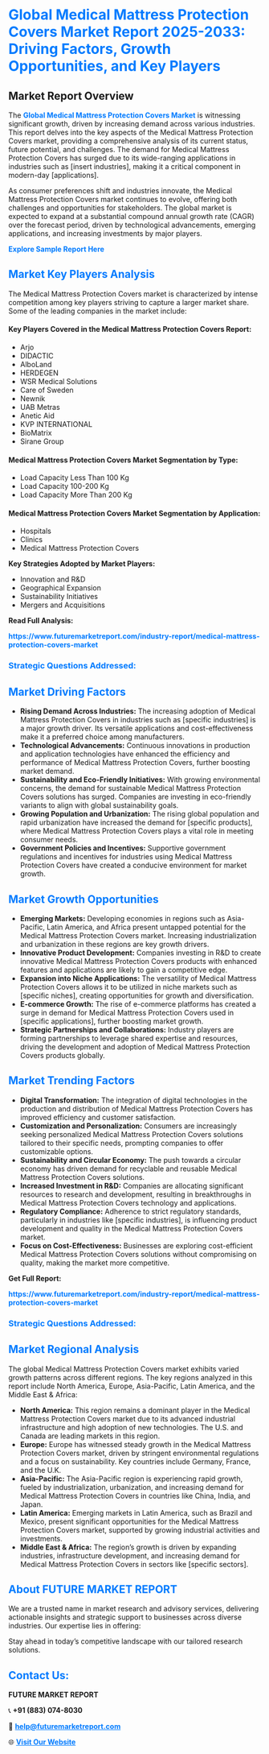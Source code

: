 <h1 style="color: #007BFF;">Global Medical Mattress Protection Covers Market Report 2025-2033: Driving Factors, Growth Opportunities, and Key Players</h1>

<section id="overview">
<h2>Market Report Overview</h2>
<p>The <a href="https://www.futuremarketreport.com/industry-report/medical-mattress-protection-covers-market" style="color: #007BFF; text-decoration: none;"><strong>Global Medical Mattress Protection Covers Market</strong></a> is witnessing significant growth, driven by increasing demand across various industries. This report delves into the key aspects of the Medical Mattress Protection Covers market, providing a comprehensive analysis of its current status, future potential, and challenges. The demand for Medical Mattress Protection Covers has surged due to its wide-ranging applications in industries such as [insert industries], making it a critical component in modern-day [applications].</p>
<p>As consumer preferences shift and industries innovate, the Medical Mattress Protection Covers market continues to evolve, offering both challenges and opportunities for stakeholders. The global market is expected to expand at a substantial compound annual growth rate (CAGR) over the forecast period, driven by technological advancements, emerging applications, and increasing investments by major players.</p>
</section>

<section id="overview">
<p><a href="https://www.futuremarketreport.com/request-sample/reportId=126872" style="color: #007BFF; text-decoration: none;"><strong>Explore Sample Report Here</strong></a></p>
</section>

<section id="key-players">
<h2 style="color: #007BFF;">Market Key Players Analysis</h2>
<p>The Medical Mattress Protection Covers market is characterized by intense competition among key players striving to capture a larger market share. Some of the leading companies in the market include:</p>
<h4>Key Players Covered in the Medical Mattress Protection Covers Report:</h4>
<ul><li>Arjo</li><li>DIDACTIC</li><li>AlboLand</li><li>HERDEGEN</li><li>WSR Medical Solutions</li><li>Care of Sweden</li><li>Newnik</li><li>UAB Metras</li><li>Anetic Aid</li><li>KVP INTERNATIONAL</li><li>BioMatrix</li><li>Sirane Group</li></ul>
<h4>Medical Mattress Protection Covers Market Segmentation by Type:</h4>
<ul><li>Load Capacity Less Than 100 Kg</li><li>Load Capacity 100-200 Kg</li><li>Load Capacity More Than 200 Kg</li></ul>

<h4>Medical Mattress Protection Covers Market Segmentation by Application:</h4>
<ul><li>Hospitals</li><li>Clinics</li><li>Medical Mattress Protection Covers</li></ul>
<p><strong>Key Strategies Adopted by Market Players:</strong></p>
<ul>
<li>Innovation and R&D</li>
<li>Geographical Expansion</li>
<li>Sustainability Initiatives</li>
<li>Mergers and Acquisitions</li>
</ul>
</section>

<section>
<p><strong>Read Full Analysis: </strong></p><a href="https://www.futuremarketreport.com/industry-report/medical-mattress-protection-covers-market" style="color: #007BFF; text-decoration: none;"><strong>https://www.futuremarketreport.com/industry-report/medical-mattress-protection-covers-market</strong></a>
<h3 style="color: #007BFF;">Strategic Questions Addressed:</h3>
</section>

<section id="driving-factors">
<h2 style="color: #007BFF;">Market Driving Factors</h2>
<ul>
<li><strong>Rising Demand Across Industries:</strong> The increasing adoption of Medical Mattress Protection Covers in industries such as [specific industries] is a major growth driver. Its versatile applications and cost-effectiveness make it a preferred choice among manufacturers.</li>
<li><strong>Technological Advancements:</strong> Continuous innovations in production and application technologies have enhanced the efficiency and performance of Medical Mattress Protection Covers, further boosting market demand.</li>
<li><strong>Sustainability and Eco-Friendly Initiatives:</strong> With growing environmental concerns, the demand for sustainable Medical Mattress Protection Covers solutions has surged. Companies are investing in eco-friendly variants to align with global sustainability goals.</li>
<li><strong>Growing Population and Urbanization:</strong> The rising global population and rapid urbanization have increased the demand for [specific products], where Medical Mattress Protection Covers plays a vital role in meeting consumer needs.</li>
<li><strong>Government Policies and Incentives:</strong> Supportive government regulations and incentives for industries using Medical Mattress Protection Covers have created a conducive environment for market growth.</li>
</ul>
</section>

<section id="growth-opportunities">
<h2 style="color: #007BFF;">Market Growth Opportunities</h2>
<ul>
<li><strong>Emerging Markets:</strong> Developing economies in regions such as Asia-Pacific, Latin America, and Africa present untapped potential for the Medical Mattress Protection Covers market. Increasing industrialization and urbanization in these regions are key growth drivers.</li>
<li><strong>Innovative Product Development:</strong> Companies investing in R&D to create innovative Medical Mattress Protection Covers products with enhanced features and applications are likely to gain a competitive edge.</li>
<li><strong>Expansion into Niche Applications:</strong> The versatility of Medical Mattress Protection Covers allows it to be utilized in niche markets such as [specific niches], creating opportunities for growth and diversification.</li>
<li><strong>E-commerce Growth:</strong> The rise of e-commerce platforms has created a surge in demand for Medical Mattress Protection Covers used in [specific applications], further boosting market growth.</li>
<li><strong>Strategic Partnerships and Collaborations:</strong> Industry players are forming partnerships to leverage shared expertise and resources, driving the development and adoption of Medical Mattress Protection Covers products globally.</li>
</ul>
</section>

<section id="trending-factors">
<h2 style="color: #007BFF;">Market Trending Factors</h2>
<ul>
<li><strong>Digital Transformation:</strong> The integration of digital technologies in the production and distribution of Medical Mattress Protection Covers has improved efficiency and customer satisfaction.</li>
<li><strong>Customization and Personalization:</strong> Consumers are increasingly seeking personalized Medical Mattress Protection Covers solutions tailored to their specific needs, prompting companies to offer customizable options.</li>
<li><strong>Sustainability and Circular Economy:</strong> The push towards a circular economy has driven demand for recyclable and reusable Medical Mattress Protection Covers solutions.</li>
<li><strong>Increased Investment in R&D:</strong> Companies are allocating significant resources to research and development, resulting in breakthroughs in Medical Mattress Protection Covers technology and applications.</li>
<li><strong>Regulatory Compliance:</strong> Adherence to strict regulatory standards, particularly in industries like [specific industries], is influencing product development and quality in the Medical Mattress Protection Covers market.</li>
<li><strong>Focus on Cost-Effectiveness:</strong> Businesses are exploring cost-efficient Medical Mattress Protection Covers solutions without compromising on quality, making the market more competitive.</li>
</ul>
</section>

<section>
<p><strong>Get Full Report: </strong></p><a href="https://www.futuremarketreport.com/industry-report/medical-mattress-protection-covers-market" style="color: #007BFF; text-decoration: none;"><strong>https://www.futuremarketreport.com/industry-report/medical-mattress-protection-covers-market</strong></a>
<h3 style="color: #007BFF;">Strategic Questions Addressed:</h3>
</section>


<section id="regional-analysis">
<h2 style="color: #007BFF;">Market Regional Analysis</h2>
<p>The global Medical Mattress Protection Covers market exhibits varied growth patterns across different regions. The key regions analyzed in this report include North America, Europe, Asia-Pacific, Latin America, and the Middle East & Africa:</p>
<ul>
<li><strong>North America:</strong> This region remains a dominant player in the Medical Mattress Protection Covers market due to its advanced industrial infrastructure and high adoption of new technologies. The U.S. and Canada are leading markets in this region.</li>
<li><strong>Europe:</strong> Europe has witnessed steady growth in the Medical Mattress Protection Covers market, driven by stringent environmental regulations and a focus on sustainability. Key countries include Germany, France, and the U.K.</li>
<li><strong>Asia-Pacific:</strong> The Asia-Pacific region is experiencing rapid growth, fueled by industrialization, urbanization, and increasing demand for Medical Mattress Protection Covers in countries like China, India, and Japan.</li>
<li><strong>Latin America:</strong> Emerging markets in Latin America, such as Brazil and Mexico, present significant opportunities for the Medical Mattress Protection Covers market, supported by growing industrial activities and investments.</li>
<li><strong>Middle East & Africa:</strong> The region’s growth is driven by expanding industries, infrastructure development, and increasing demand for Medical Mattress Protection Covers in sectors like [specific sectors].</li>
</ul>
</section>

<footer>
<h2 style="color: #007BFF;">About FUTURE MARKET REPORT</h2>
<p>We are a trusted name in market research and advisory services, delivering actionable insights and strategic support to businesses across diverse industries. Our expertise lies in offering:</p>

<p>Stay ahead in today’s competitive landscape with our tailored research solutions.</p>

<h2 style="color: #007BFF;">Contact Us:</h2>
<p><strong>FUTURE MARKET REPORT</strong></p>
<p>📞 <strong>+91 (883) 074-8030</strong></p>
<p>📧 <strong><a href="mailto:help@futuremarketreport.com" style="color: #007BFF;">help@futuremarketreport.com</a></strong></p>
<p>🌐 <strong><a href="https://www.futuremarketreport.com/" style="color: #007BFF;">Visit Our Website</a></strong></p>
</footer>